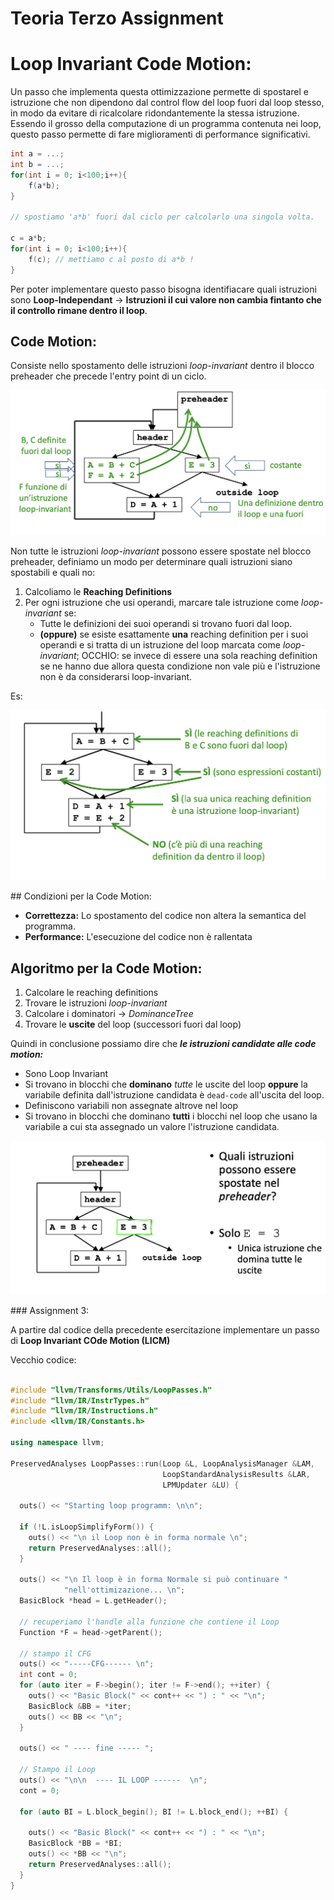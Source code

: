 # Teoria Terzo Assignment

# Loop Invariant Code Motion:

Un passo che implementa questa ottimizzazione permette di spostarel e istruzione che non dipendono dal control flow del loop fuori dal loop stesso, in modo da evitare di ricalcolare ridondantemente la stessa istruzione.  
Essendo il grosso della computazione di un programma contenuta nei loop, questo passo permette di fare miglioramenti di performance significativi.

```c++
int a = ...;
int b = ...;
for(int i = 0; i<100;i++){
    f(a*b);
}

// spostiamo 'a*b' fuori dal ciclo per calcolarlo una singola volta.

c = a*b;
for(int i = 0; i<100;i++){
    f(c); // mettiamo c al posto di a*b !
}
```

Per poter implementare questo passo bisogna identifiacare quali istruzioni sono **Loop-Independant** $\rightarrow$ **Istruzioni il cui valore non cambia fintanto che il controllo rimane dentro il loop**.

## Code Motion:

Consiste nello spostamento delle istruzioni _loop-invariant_ dentro il blocco preheader che precede l'entry point di un ciclo.

![code motion](../../../images/codeMotion.png)

Non tutte le istruzioni _loop-invariant_ possono essere spostate nel blocco preheader, definiamo un modo per determinare quali istruzioni siano spostabili e quali no:

1. Calcoliamo le **Reaching Definitions**
2. Per ogni istruzione che usi operandi, marcare tale istruzione come _loop-invariant_ se:
   - Tutte le definizioni dei suoi operandi si trovano fuori dal loop.
   - **(oppure)** se esiste esattamente **una** reaching definition per i suoi operandi e si tratta di un istruzione del loop marcata come _loop-invariant_; OCCHIO: se invece di essere una sola reaching definition se ne hanno due allora questa condizione non vale più e l'istruzione non è da considerarsi loop-invariant.

Es:

![loop-invariant in loop](../../../images/loopInvariantInLoop.png)

## Condizioni per la Code Motion:

- **Correttezza:** Lo spostamento del codice non altera la semantica del programma.
- **Performance:** L'esecuzione del codice non è rallentata

## Algoritmo per la Code Motion:

1.  Calcolare le reaching definitions
2.  Trovare le istruzioni _loop-invariant_
3.  Calcolare i dominatori $\rightarrow$ _DominanceTree_
4.  Trovare le **uscite** del loop (successori fuori dal loop)

Quindi in conclusione possiamo dire che **_le istruzioni candidate alle code motion:_**

- Sono Loop Invariant
- Si trovano in blocchi che **dominano** _tutte_ le uscite del loop **oppure** la variabile definita dall'istruzione candidata è `dead-code` all'uscita del loop.
- Definiscono variabili non assegnate altrove nel loop
- Si trovano in blocchi che dominano **tutti** i blocchi nel loop che usano la variabile a cui sta assegnado un valore l'istruzione candidata.

![istruzione candidata](../../../images/istruzioneCandidata.png)

### Assignment 3:

A partire dal codice della precedente esercitazione implementare un passo di **Loop Invariant COde Motion (LICM)**

Vecchio codice:

```c++

#include "llvm/Transforms/Utils/LoopPasses.h"
#include "llvm/IR/InstrTypes.h"
#include "llvm/IR/Instructions.h"
#include <llvm/IR/Constants.h>

using namespace llvm;

PreservedAnalyses LoopPasses::run(Loop &L, LoopAnalysisManager &LAM,
                                  LoopStandardAnalysisResults &LAR,
                                  LPMUpdater &LU) {

  outs() << "Starting loop programm: \n\n";

  if (!L.isLoopSimplifyForm()) {
    outs() << "\n il Loop non è in forma normale \n";
    return PreservedAnalyses::all();
  }

  outs() << "\n Il loop è in forma Normale si può continuare "
            "nell'ottimizazione... \n";
  BasicBlock *head = L.getHeader();

  // recuperiamo l'handle alla funzione che contiene il Loop
  Function *F = head->getParent();

  // stampo il CFG
  outs() << "-----CFG------ \n";
  int cont = 0;
  for (auto iter = F->begin(); iter != F->end(); ++iter) {
    outs() << "Basic Block(" << cont++ << ") : " << "\n";
    BasicBlock &BB = *iter;
    outs() << BB << "\n";
  }

  outs() << " ---- fine ----- ";

  // Stampo il Loop
  outs() << "\n\n  ---- IL LOOP ------  \n";
  cont = 0;

  for (auto BI = L.block_begin(); BI != L.block_end(); ++BI) {

    outs() << "Basic Block(" << cont++ << ") : " << "\n";
    BasicBlock *BB = *BI;
    outs() << *BB << "\n";
    return PreservedAnalyses::all();
  }
}


```
